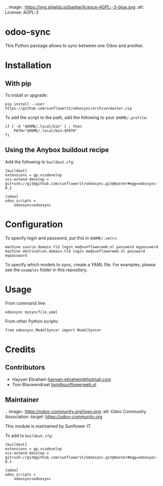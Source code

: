.. image:: https://img.shields.io/badge/licence-AGPL--3-blue.svg
    :alt: License: AGPL-3

odoo-sync
=========

This Python package allows to sync between one Odoo and another.

Installation
============

With pip
--------

To install or upgrade:

    pip install --user https://github.com/sunflowerit/odoosync/archive/master.zip

To add the script to the path, add the following to your `$HOME/.profile`:

    if [ -d "$HOME/.local/bin" ] ; then
        PATH="$HOME/.local/bin:$PATH"
    fi

Using the Anybox buildout recipe
--------------------------------

Add the following to `buildout.cfg`:

    [buildout]
    extensions = gp.vcsdevelop
    vcs-extend-develop = git+ssh://git@github.com/sunflowerit/odoosync.git@master#egg=odoosync-0.1

    [odoo]
    odoo_scripts =
        odoosync=odoosync

Configuration
=============

To specify login and password, put this in `$HOME/.netrc`:

    machine source.domain.tld login me@sunflowerweb.nl password mypassword
    machine destination.domain.tld login me@sunflowerweb.nl password mypassword

To specify which models to sync, create a YAML file.
For examples, please see the `examples` folder in this repository.

Usage
=====

From command line:

    odoosync mysyncfile.yaml

From other Python scripts:

    from odoosync.ModelSyncer import ModelSyncer

Credits
=======

Contributors
------------    

* Hayyan Ebraham <hayyan-ebrahem@hotmail.com>
* Tom Blauwendraat <tom@sunflowerweb.nl>

Maintainer
----------

.. image:: https://odoo-community.org/logo.png
   :alt: Odoo Community Association
   :target: https://odoo-community.org

This module is maintained by Sunflower IT.


To add to `buildout.cfg`:

    [buildout]
    extensions = gp.vcsdevelop
    vcs-extend-develop = git+ssh://git@github.com/sunflowerit/odoosync.git@master#egg=odoosync-0.1

    [odoo]
    odoo_scripts = 
        odoosync=odoosync


